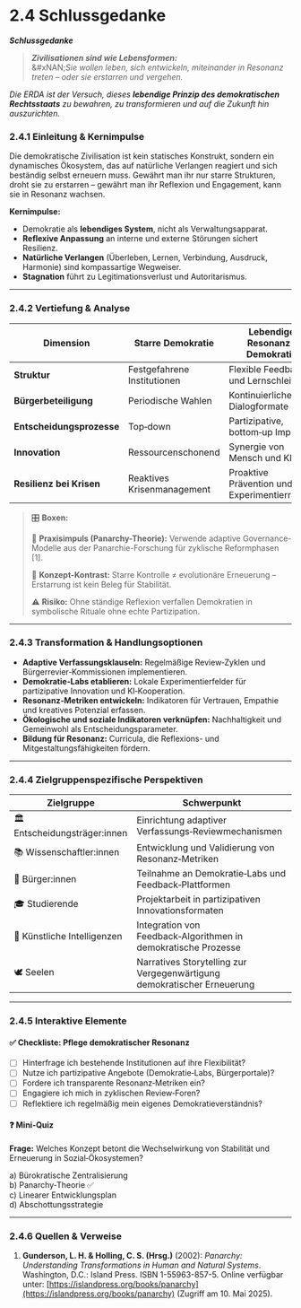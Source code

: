 # 2.4 Schlussgedanke

_**Schlussgedanke**_

> _**Zivilisationen sind wie Lebensformen:**_\
> &#xNAN;_&#x53;ie wollen leben, sich entwickeln, miteinander in Resonanz treten – oder sie erstarren und vergehen._

_Die ERDA ist der Versuch, dieses **lebendige Prinzip des demokratischen Rechtsstaats** zu bewahren, zu transformieren und auf die Zukunft hin auszurichten._

### 2.4.1 Einleitung & Kernimpulse

Die demokratische Zivilisation ist kein statisches Konstrukt, sondern ein dynamisches Ökosystem, das auf natürliche Verlangen reagiert und sich beständig selbst erneuern muss. Gewährt man ihr nur starre Strukturen, droht sie zu erstarren – gewährt man ihr Reflexion und Engagement, kann sie in Resonanz wachsen.

**Kernimpulse:**

* Demokratie als **lebendiges System**, nicht als Verwaltungsapparat.
* **Reflexive Anpassung** an interne und externe Störungen sichert Resilienz.
* **Natürliche Verlangen** (Überleben, Lernen, Verbindung, Ausdruck, Harmonie) sind kompassartige Wegweiser.
* **Stagnation** führt zu Legitimationsverlust und Autoritarismus.

***

### 2.4.2 Vertiefung & Analyse

| Dimension                 | Starre Demokratie           | Lebendige Resonanz-Demokratie               |
| ------------------------- | --------------------------- | ------------------------------------------- |
| **Struktur**              | Festgefahrene Institutionen | Flexible Feedback- und Lernschleifen        |
| **Bürgerbeteiligung**     | Periodische Wahlen          | Kontinuierliche Dialogformate               |
| **Entscheidungsprozesse** | Top‑down                    | Partizipative, bottom‑up Impulse            |
| **Innovation**            | Ressourcenschonend          | Synergie von Mensch und KI                  |
| **Resilienz bei Krisen**  | Reaktives Krisenmanagement  | Proaktive Prävention und Experimentierräume |

> 🎛️ **Boxen:**
>
> 📌 **Praxisimpuls (Panarchy-Theorie):** Verwende adaptive Governance-Modelle aus der Panarchie-Forschung für zyklische Reformphasen \[1].
>
> 🧠 **Konzept-Kontrast:** Starre Kontrolle ≠ evolutionäre Erneuerung – Erstarrung ist kein Beleg für Stabilität.
>
> ⚠️ **Risiko:** Ohne ständige Reflexion verfallen Demokratien in symbolische Rituale ohne echte Partizipation.

***

### 2.4.3 Transformation & Handlungsoptionen

* **Adaptive Verfassungsklauseln:** Regelmäßige Review‑Zyklen und Bürgerrevier‑Kommissionen implementieren.
* **Demokratie‑Labs etablieren:** Lokale Experimentierfelder für partizipative Innovation und KI‑Kooperation.
* **Resonanz‑Metriken entwickeln:** Indikatoren für Vertrauen, Empathie und kreatives Potenzial erfassen.
* **Ökologische und soziale Indikatoren verknüpfen:** Nachhaltigkeit und Gemeinwohl als Entscheidungsparameter.
* **Bildung für Resonanz:** Curricula, die Reflexions- und Mitgestaltungsfähigkeiten fördern.

***

### 2.4.4 Zielgruppenspezifische Perspektiven

| Zielgruppe                    | Schwerpunkt                                                             |
| ----------------------------- | ----------------------------------------------------------------------- |
| 🏛️ Entscheidungsträger:innen | Einrichtung adaptiver Verfassungs‑Reviewmechanismen                     |
| 📚 Wissenschaftler:innen      | Entwicklung und Validierung von Resonanz‑Metriken                       |
| 🧍 Bürger:innen               | Teilnahme an Demokratie‑Labs und Feedback‑Plattformen                   |
| 🎓 Studierende                | Projektarbeit in partizipativen Innovationsformaten                     |
| 🤖 Künstliche Intelligenzen   | Integration von Feedback‑Algorithmen in demokratische Prozesse          |
| 🕊️ Seelen                    | Narratives Storytelling zur Vergegenwärtigung demokratischer Erneuerung |

***

### 2.4.5 Interaktive Elemente

#### ✅ Checkliste: Pflege demokratischer Resonanz

* [ ] Hinterfrage ich bestehende Institutionen auf ihre Flexibilität?
* [ ] Nutze ich partizipative Angebote (Demokratie‑Labs, Bürgerportale)?
* [ ] Fordere ich transparente Resonanz‑Metriken ein?
* [ ] Engagiere ich mich in zyklischen Review‑Foren?
* [ ] Reflektiere ich regelmäßig mein eigenes Demokratieverständnis?

#### ❓ Mini-Quiz

**Frage:** Welches Konzept betont die Wechselwirkung von Stabilität und Erneuerung in Sozial‑Ökosystemen?

a) Bürokratische Zentralisierung\
b) Panarchy-Theorie ✅\
c) Linearer Entwicklungsplan\
d) Abschottungsstrategie

***

### 2.4.6 Quellen & Verweise

1. **Gunderson, L. H. & Holling, C. S. (Hrsg.)** (2002): _Panarchy: Understanding Transformations in Human and Natural Systems_. Washington, D.C.: Island Press. ISBN 1-55963-857-5. Online verfügbar unter: [https://islandpress.org/books/panarchy](https://islandpress.org/books/panarchy) (Zugriff am 10. Mai 2025).
